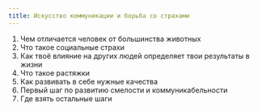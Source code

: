 ```yaml
---
title: Искусство коммуникации и борьба со страхами
---
```


1. Чем отличается человек от большинства животных
2. Что такое социальные страхи
3. Как твоё влияние на других людей определяет твои результаты в жизни
4. Что такое растяжки
5. Как развивать в себе нужные качества
6. Первый шаг по развитию смелости и коммуникабельности
7. Где взять остальные шаги

